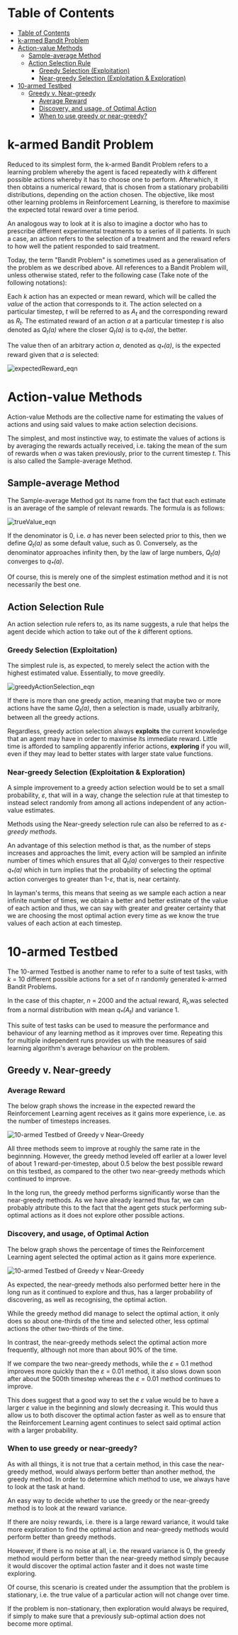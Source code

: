 # Table of Contents

- [Table of Contents](#table-of-contents)
- [k-armed Bandit Problem](#k-armed-bandit-problem)
- [Action-value Methods](#action-value-methods)
  - [Sample-average Method](#sample-average-method)
  - [Action Selection Rule](#action-selection-rule)
    - [Greedy Selection (Exploitation)](#greedy-selection-exploitation)
    - [Near-greedy Selection (Exploitation & Exploration)](#near-greedy-selection-exploitation--exploration)
- [10-armed Testbed](#10-armed-testbed)
  - [Greedy v. Near-greedy](#greedy-v-near-greedy)
    - [Average Reward](#average-reward)
    - [Discovery, and usage, of Optimal Action](#discovery-and-usage-of-optimal-action)
    - [When to use greedy or near-greedy?](#when-to-use-greedy-or-near-greedy)

# k-armed Bandit Problem

Reduced to its simplest form, the k-armed Bandit Problem refers to a learning problem whereby the agent is faced repeatedly with *k* different possible actions whereby it has to choose one to perform. Afterwhich, it then obtains a numerical reward, that is chosen from a stationary probabiliti distributions, depending on the action chosen. The objective, like most other learning problems in Reinforcement Learning, is therefore to maximise the expected total reward over a time period.

An analogous way to look at it is also to imagine a doctor who has to prescribe different experimental treatments to a series of ill patients. In such a case, an action refers to the selection of a treatment and the reward refers to how well the patient responded to said treatment.

Today, the term "Bandit Problem" is sometimes used as a generalisation of the problem as we described above. All references to a Bandit Problem will, unless otherwise stated, refer to the following case (Take note of the following notations):

Each *k* action has an expected or mean reward, which will be called the *value* of the action that corresponds to it. The action selected on a particular timestep, *t* will be referred to as *A<sub>t</sub>* and the corresponding reward as *R<sub>t</sub>*. The estimated reward of an action *a* at a particular timestep *t* is also denoted as *Q<sub>t</sub>(a)* where the closer *Q<sub>t</sub>(a)* is to *q<sub>\*</sub>(a)*, the better.

The value then of an arbitrary action *a*, denoted as *q<sub>\*</sub>(a)*, is the expected reward given that *a* is selected:

![expectedReward_eqn](./img/expectedReward.PNG)

# Action-value Methods

Action-value Methods are the collective name for estimating the values of actions and using said values to make action selection decisions.

The simplest, and most instinctive way, to estimate the values of actions is by averaging the rewards actually received, i.e. taking the mean of the sum of rewards when *a* was taken previously, prior to the current timestep *t*. This is also called the Sample-average Method.

## Sample-average Method

The Sample-average Method got its name from the fact that each estimate is an average of the sample of relevant rewards. The formula is as follows:

![trueValue_eqn](./img/trueValue.PNG)

If the denominator is 0, i.e. *a* has never been selected prior to this, then we define *Q<sub>t</sub>(a)* as some default value, such as 0. Conversely, as the denominator approaches infinity then, by the law of large numbers, *Q<sub>t</sub>(a)* converges to *q<sub>\*</sub>(a)*.

Of course, this is merely one of the simplest estimation method and it is not necessarily the best one.

## Action Selection Rule

An action selection rule refers to, as its name suggests, a rule that helps the agent decide which action to take out of the *k* different options.

### Greedy Selection (Exploitation)

The simplest rule is, as expected, to merely select the action with the highest estimated value. Essentially, to move greedily.

![greedyActionSelection_eqn](./img/greedyActionSelection.PNG)

If there is more than one greedy action, meaning that maybe two or more actions have the same *Q<sub>t</sub>(a)*, then a selection is made, usually arbitrarily, between all the greedy actions.

Regardless, greedy action selection always **exploits** the current knowledge that an agent may have in order to maximise its immediate reward. Little time is afforded to sampling apparently inferior actions, **exploring** if you will, even if they may lead to better states with larger state value functions.

### Near-greedy Selection (Exploitation & Exploration)

A simple improvement to a greedy action selection would be to set a small probability, *&epsilon;*, that will in a way, change the selection rule at that timestep to instead select randomly from among all actions independent of any action-value estimates.

Methods using the Near-greedy selection rule can also be referred to as *&epsilon;-greedy methods*.

An advantage of this selection method is that, as the number of steps increases and approaches the limit, every action will be sampled an infinite number of times which ensures that all *Q<sub>t</sub>(a)* converges to their respective *q<sub>\*</sub>(a)* which in turn implies that the probability of selecting the optimal action converges to greater than 1-*&epsilon;*, that is, near certainty.

In layman's terms, this means that seeing as we sample each action a near infinite number of times, we obtain a better and better estimate of the value of each action and thus, we can say with greater and greater certainty that we are choosing the most optimal action every time as we know the true values of each action at each timestep.

# 10-armed Testbed

The 10-armed Testbed is another name to refer to a suite of test tasks, with *k* = 10 different possible actions for a set of *n* randomly generated k-armed Bandit Problems. 

In the case of this chapter, *n* = 2000 and the actual reward, *R<sub>t</sub>*,was selected from a normal distribution with mean *q<sub>\*</sub>(A<sub>t</sub>)* and variance 1.

This suite of test tasks can be used to measure the performance and behaviour of any learning method as it improves over time. Repeating this for multiple independent runs provides us with the measures of said learning algorithm's average behaviour on the problem.

## Greedy v. Near-greedy

### Average Reward

The below graph shows the increase in the expected reward the Reinforcement Learning agent receives as it gains more experience, i.e. as the number of timesteps increases.

![10-armed Testbed of Greedy v Near-Greedy](./img/tenArmedTestbed_greedyVnearGreedy_averageReward.PNG)

All three methods seem to improve at roughly the same rate in the beginnning. However, the greedy method leveled off earlier at a lower level of about 1 reward-per-timestep, about 0.5 below the best possible reward on this testbed, as compared to the other two near-greedy methods which continued to improve.

In the long run, the greedy method performs significantly worse than the near-greedy methods. As we have already learned thus far, we can probably attribute this to the fact that the agent gets stuck performing sub-optimal actions as it does not explore other possible actions.

### Discovery, and usage, of Optimal Action

The below graph shows the percentage of times the Reinforcement Learning agent selected the optimal action as it gains more experience.

![10-armed Testbed of Greedy v Near-Greedy](./img/tenArmedTestbed_greedyVnearGreedy_optimalAction.PNG)

As expected, the near-greedy methods also performed better here in the long run as it continued to explore and thus, has a larger probability of discovering, as well as recognising, the optimal action.

While the greedy method did manage to select the optimal action, it only does so about one-thirds of the time and selected other, less optimal actions the other two-thirds of the time.

In contrast, the near-greedy methods select the optimal action more frequently, although not more than about 90% of the time.

If we compare the two near-greedy methods, while the *&epsilon;* = 0.1 method improves more quickly than the *&epsilon;* = 0.01 method, it also slows down soon after about the 500<super>th</super> timestep whereas the *&epsilon;* = 0.01 method continues to improve.

This does suggest that a good way to set the *&epsilon;* value would be to have a larger *&epsilon;* value in the beginning and slowly decreasing it. This would thus allow us to both discover the optimal action faster as well as to ensure that the Reinforcement Learning agent continues to select said optimal action with a larger probability.

### When to use greedy or near-greedy?

As with all things, it is not true that a certain method, in this case the near-greedy method, would always perform better than another method, the greedy method. In order to determine which method to use, we always have to look at the task at hand.

An easy way to decide whether to use the greedy or the near-greedy method is to look at the reward variance.

If there are noisy rewards, i.e. there is a large reward variance, it would take more exploration to find the optimal action and near-greedy methods would perform better than greedy methods.

However, if there is no noise at all, i.e. the reward variance is 0, the greedy method would perform better than the near-greedy method simply because it would discover the optimal action faster and it does not waste time exploring.

Of course, this scenario is created under the assumption that the problem is stationary, i.e. the true value of a particular action will not change over time. 

If the problem is non-stationary, then exploration would always be required, if simply to make sure that a previously sub-optimal action does not become more optimal.